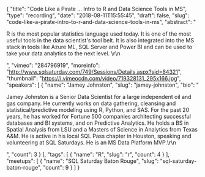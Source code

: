 {
  "title": "Code Like a Pirate ... Intro to R and Data Science Tools in MS",
  "type": "recording",
  "date": "2018-08-11T15:55:45",
  "draft": false,
  "slug": "code-like-a-pirate-intro-to-r-and-data-science-tools-in-ms",
  "abstract": "<p>R is the most popular statistics language used today. It is one of the most useful tools in the data scientist's tool belt. It is also integrated into the MS stack in tools like Azure ML, SQL Server and Power BI and can be used to take your data analytics to the next level. \r\n</p>",
  "vimeo": "284796919",
  "moreinfo": "http://www.sqlsaturday.com/749/Sessions/Details.aspx?sid=84321",
  "thumbnail": "https://i.vimeocdn.com/video/719328131_295x166.jpg",
  "speakers": [
    {
      "name": "Jamey Johnston",
      "slug": "jamey-johnston",
      "bio": "<p>Jamey Johnston is a Senior Data Scientist for a large independent oil and gas company. He currently works on data gathering, cleansing and statistical/predictive modeling using R, Python, and SAS. For the past 20 years, he has worked for Fortune 500 companies architecting successful databases and BI systems, and on Predictive Analytics. He holds a BS in Spatial Analysis from LSU and a Masters of Science in Analytics from Texas A&M. He is active in his local SQL Pass chapter in Houston, speaking and volunteering at SQL Saturdays. He is an MS Data Platform MVP.\r\n</p>",
      "count": 3
    }
  ],
  "tags": [
    {
      "name": "R",
      "slug": "r",
      "count": 4
    }
  ],
  "meetups": [
    {
      "name": "SQL Saturday Baton Rouge",
      "slug": "sql-saturday-baton-rouge",
      "count": 9
    }
  ]
}